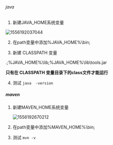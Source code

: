 ###### java

1.  新建JAVA_HOME系统变量

   ![1556192037044](C:\Users\changhuangliang\AppData\Roaming\Typora\typora-user-images\1556192037044.png)



2.  在path变量中添加%JAVA_HOME%\bin;

3.  新建 CLASSPATH 变量

   .;%JAVA_HOME%\lib;%JAVA_HOME%\lib\tools.jar  

   **只有在 CLASSPATH 变量目录下的class文件才能运行**

4. 测试  `java  -version`

##### maven

1. 新建MAVEN_HOME系统变量

   ![1556192670212](C:\Users\changhuangliang\AppData\Roaming\Typora\typora-user-images\1556192670212.png)

2. 在path变量中添加%MAVEN_HOME%\bin;

3. 测试 `mvn -v`